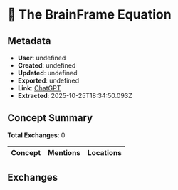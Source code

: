 # **🧠 The BrainFrame Equation**

## Metadata

- **User**: undefined
- **Created**: undefined
- **Updated**: undefined
- **Exported**: undefined
- **Link**: [ChatGPT](undefined)
- **Extracted**: 2025-10-25T18:34:50.093Z

## Concept Summary

**Total Exchanges**: 0

| Concept | Mentions | Locations |
|---------|----------|----------|

## Exchanges

